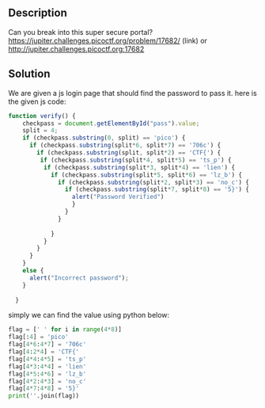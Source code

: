 ## Description
Can you break into this super secure portal? https://jupiter.challenges.picoctf.org/problem/17682/ (link) or http://jupiter.challenges.picoctf.org:17682

## Solution
We are given a js login page that should find the password to pass it.
here is the given js code:

```javascript
function verify() {
    checkpass = document.getElementById("pass").value;
    split = 4;
    if (checkpass.substring(0, split) == 'pico') {
      if (checkpass.substring(split*6, split*7) == '706c') {
        if (checkpass.substring(split, split*2) == 'CTF{') {
         if (checkpass.substring(split*4, split*5) == 'ts_p') {
          if (checkpass.substring(split*3, split*4) == 'lien') {
            if (checkpass.substring(split*5, split*6) == 'lz_b') {
              if (checkpass.substring(split*2, split*3) == 'no_c') {
                if (checkpass.substring(split*7, split*8) == '5}') {
                  alert("Password Verified")
                  }
                }
              }
      
            }
          }
        }
      }
    }
    else {
      alert("Incorrect password");
    }
    
  }
```

simply we can find the value using python below:
```python
flag = [' ' for i in range(4*8)]
flag[:4] = 'pico'
flag[4*6:4*7] = '706c'
flag[4:2*4] = 'CTF{'
flag[4*4:4*5] = 'ts_p'
flag[4*3:4*4] = 'lien'
flag[4*5:4*6] = 'lz_b'
flag[4*2:4*3] = 'no_c'
flag[4*7:4*8] = '5}'
print(''.join(flag))
```